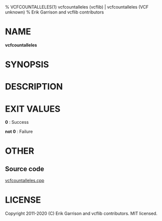 % VCFCOUNTALLELES(1) vcfcountalleles (vcflib) | vcfcountalleles (VCF unknown)
% Erik Garrison and vcflib contributors

# NAME

**vcfcountalleles**

# SYNOPSIS



# DESCRIPTION







# EXIT VALUES

**0**
: Success

**not 0**
: Failure

# OTHER

## Source code

[vcfcountalleles.cpp](https://github.com/vcflib/vcflib/blob/master/src/vcfcountalleles.cpp)

# LICENSE

Copyright 2011-2020 (C) Erik Garrison and vcflib contributors. MIT licensed.

<!--
  Created with ./scripts/bin2md.rb scripts/bin2md-template.erb
-->
